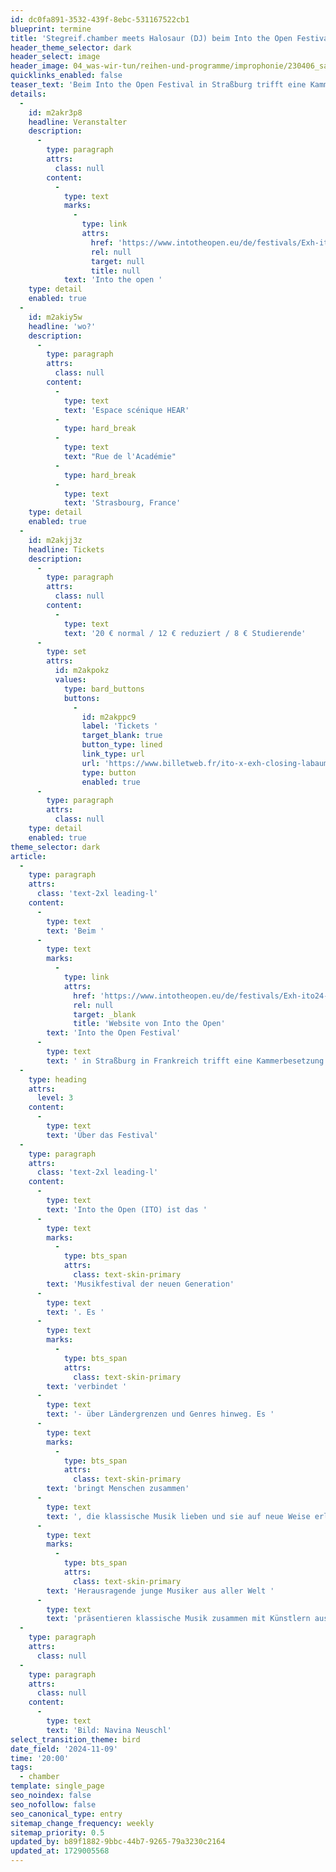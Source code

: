 ```yaml
---
id: dc0fa891-3532-439f-8ebc-531167522cb1
blueprint: termine
title: 'Stegreif.chamber meets Halosaur (DJ) beim Into the Open Festival in Straßburg'
header_theme_selector: dark
header_select: image
header_image: 04_was-wir-tun/reihen-und-programme/improphonie/230406_saalchen/stegreif-orchester_improphonie-berlin_(c)_navina-neuschl_195646.jpg
quicklinks_enabled: false
teaser_text: 'Beim Into the Open Festival in Straßburg trifft eine Kammerbesetzung des Stegreif Orchesters auf Live-Elektronik (x Halosaur).'
details:
  -
    id: m2akr3p8
    headline: Veranstalter
    description:
      -
        type: paragraph
        attrs:
          class: null
        content:
          -
            type: text
            marks:
              -
                type: link
                attrs:
                  href: 'https://www.intotheopen.eu/de/festivals/Exh-ito24-strasbourg'
                  rel: null
                  target: null
                  title: null
            text: 'Into the open '
    type: detail
    enabled: true
  -
    id: m2akiy5w
    headline: 'wo?'
    description:
      -
        type: paragraph
        attrs:
          class: null
        content:
          -
            type: text
            text: 'Espace scénique HEAR'
          -
            type: hard_break
          -
            type: text
            text: "Rue de l'Académie"
          -
            type: hard_break
          -
            type: text
            text: 'Strasbourg, France'
    type: detail
    enabled: true
  -
    id: m2akjj3z
    headline: Tickets
    description:
      -
        type: paragraph
        attrs:
          class: null
        content:
          -
            type: text
            text: '20 € normal / 12 € reduziert / 8 € Studierende'
      -
        type: set
        attrs:
          id: m2akpokz
          values:
            type: bard_buttons
            buttons:
              -
                id: m2akppc9
                label: 'Tickets '
                target_blank: true
                button_type: lined
                link_type: url
                url: 'https://www.billetweb.fr/ito-x-exh-closing-labaume-stegreif-halosaur-sample'
                type: button
                enabled: true
      -
        type: paragraph
        attrs:
          class: null
    type: detail
    enabled: true
theme_selector: dark
article:
  -
    type: paragraph
    attrs:
      class: 'text-2xl leading-l'
    content:
      -
        type: text
        text: 'Beim '
      -
        type: text
        marks:
          -
            type: link
            attrs:
              href: 'https://www.intotheopen.eu/de/festivals/Exh-ito24-strasbourg'
              rel: null
              target: _blank
              title: 'Website von Into the Open'
        text: 'Into the Open Festival'
      -
        type: text
        text: ' in Straßburg in Frankreich trifft eine Kammerbesetzung des Stegreif Orchesters auf Live-Elektronik (x Halosaur). Wir freuen uns auf ein Feuerwerk der Musik!'
  -
    type: heading
    attrs:
      level: 3
    content:
      -
        type: text
        text: 'Über das Festival'
  -
    type: paragraph
    attrs:
      class: 'text-2xl leading-l'
    content:
      -
        type: text
        text: 'Into the Open (ITO) ist das '
      -
        type: text
        marks:
          -
            type: bts_span
            attrs:
              class: text-skin-primary
        text: 'Musikfestival der neuen Generation'
      -
        type: text
        text: '. Es '
      -
        type: text
        marks:
          -
            type: bts_span
            attrs:
              class: text-skin-primary
        text: 'verbindet '
      -
        type: text
        text: '- über Ländergrenzen und Genres hinweg. Es '
      -
        type: text
        marks:
          -
            type: bts_span
            attrs:
              class: text-skin-primary
        text: 'bringt Menschen zusammen'
      -
        type: text
        text: ', die klassische Musik lieben und sie auf neue Weise erleben wollen. Und es verbindet verschiedene Kunstformen. '
      -
        type: text
        marks:
          -
            type: bts_span
            attrs:
              class: text-skin-primary
        text: 'Herausragende junge Musiker aus aller Welt '
      -
        type: text
        text: 'präsentieren klassische Musik zusammen mit Künstlern aus anderen Genres wie Tanz, Theater oder bildender Kunst. '
  -
    type: paragraph
    attrs:
      class: null
  -
    type: paragraph
    attrs:
      class: null
    content:
      -
        type: text
        text: 'Bild: Navina Neuschl'
select_transition_theme: bird
date_field: '2024-11-09'
time: '20:00'
tags:
  - chamber
template: single_page
seo_noindex: false
seo_nofollow: false
seo_canonical_type: entry
sitemap_change_frequency: weekly
sitemap_priority: 0.5
updated_by: b89f1882-9bbc-44b7-9265-79a3230c2164
updated_at: 1729005568
---
```

